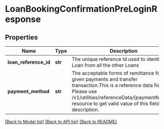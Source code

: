 # LoanBookingConfirmationPreLoginResponse

## Properties
Name | Type | Description | Notes
------------ | ------------- | ------------- | -------------
**loan_reference_id** | **str** | The unique  reference Id used to identify this Loan from all the other Loans | 
**payment_method** | **str** | The acceptable forms of remittance for a given payments and transfer transaction.This is a reference data field. Please use /v1/utilities/referenceData/{paymentMethod} resource to get valid value of this field with description. | [optional] 

[[Back to Model list]](../README.md#documentation-for-models) [[Back to API list]](../README.md#documentation-for-api-endpoints) [[Back to README]](../README.md)


